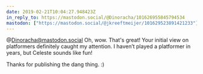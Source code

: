 ```yaml
---
date: 2019-02-21T10:04:27.948423Z
in_reply_to: https://mastodon.social/@Dinoracha/101626955845794534
mastodon: ["https://mastodon.social/@jkreeftmeijer/101629523891421233"]
---
```

@Dinoracha@mastodon.social Oh, wow. That's great! Your initial view on platformers definitely caught my attention. I haven’t played a platformer in years, but Celeste sounds like fun! 

Thanks for publishing the dang thing. :)

